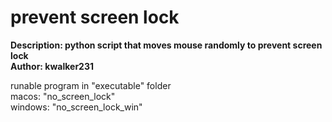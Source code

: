# prevent screen lock <br />
**Description: python script that moves mouse randomly to prevent screen lock** <br />
**Author: kwalker231** <br />

runable program in "executable" folder <br />
macos: "no_screen_lock" <br />
windows: "no_screen_lock_win" <br />

